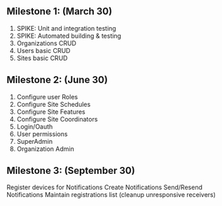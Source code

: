 ## Milestone 1: (March 30)

1. SPIKE: Unit and integration testing
1. SPIKE: Automated building & testing
1. Organizations CRUD
1. Users basic CRUD
1. Sites basic CRUD

## Milestone 2: (June 30)

1. Configure user Roles
1. Configure Site Schedules
1. Configure Site Features
1. Configure Site Coordinators
1. Login/Oauth
1. User permissions
1. SuperAdmin
1. Organization Admin

## Milestone 3: (September 30)

Register devices for Notifications 
Create Notifications
Send/Resend Notifications
Maintain registrations list (cleanup unresponsive receivers)